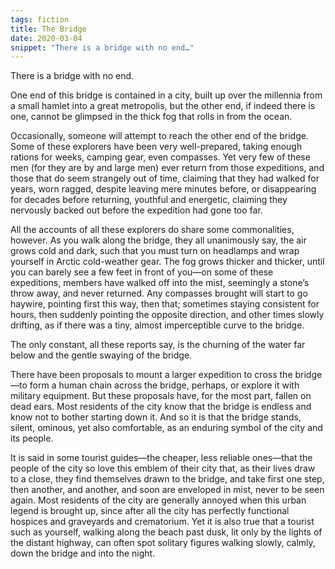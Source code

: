 ```yaml
---
tags: fiction
title: The Bridge
date: 2020-03-04
snippet: "There is a bridge with no end…"
---
```


There is a bridge with no end.

One end of this bridge is contained in a city, built up over the millennia from a small hamlet into a great metropolis, but the other end, if indeed there is one, cannot be glimpsed in the thick fog that rolls in from the ocean.

Occasionally, someone will attempt to reach the other end of the bridge. Some of these explorers have been very well-prepared, taking enough rations for weeks, camping gear, even compasses. Yet very few of these men (for they are by and large men) ever return from those expeditions, and those that do seem strangely out of time, claiming that they had walked for years, worn ragged, despite leaving mere minutes before, or disappearing for decades before returning, youthful and energetic, claiming they nervously backed out before the expedition had gone too far.

All the accounts of all these explorers do share some commonalities, however. As you walk along the bridge, they all unanimously say, the air grows cold and dark, such that you must turn on headlamps and wrap yourself in Arctic cold-weather gear. The fog grows thicker and thicker, until you can barely see a few feet in front of you—on some of these expeditions, members have walked off into the mist, seemingly a stone’s throw away, and never returned. Any compasses brought will start to go haywire, pointing first this way, then that; sometimes staying consistent for hours, then suddenly pointing the opposite direction, and other times slowly drifting, as if there was a tiny, almost imperceptible curve to the bridge.

The only constant, all these reports say, is the churning of the water far below and the gentle swaying of the bridge.

There have been proposals to mount a larger expedition to cross the bridge—to form a human chain across the bridge, perhaps, or explore it with military equipment. But these proposals have, for the most part, fallen on dead ears. Most residents of the city know that the bridge is endless and know not to bother starting down it. And so it is that the bridge stands, silent, ominous, yet also comfortable, as an enduring symbol of the city and its people.

It is said in some tourist guides—the cheaper, less reliable ones—that the people of the city so love this emblem of their city that, as their lives draw to a close, they find themselves drawn to the bridge, and take first one step, then another, and another, and soon are enveloped in mist, never to be seen again. Most residents of the city are generally annoyed when this urban legend is brought up, since after all the city has perfectly functional hospices and graveyards and crematorium. Yet it is also true that a tourist such as yourself, walking along the beach past dusk, lit only by the lights of the distant highway, can often spot solitary figures walking slowly, calmly, down the bridge and into the night.
